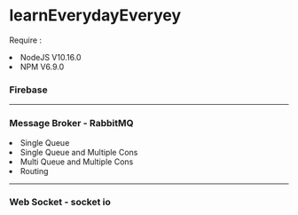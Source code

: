 # learnEverydayEveryey

Require : 
<li>NodeJS V10.16.0</li>
<li>NPM V6.9.0</li>


<h3>Firebase</h3>
<hr>
<h3>Message Broker - RabbitMQ</h3>
<li>Single Queue</li>
<li>Single Queue and Multiple Cons</li>
<li>Multi Queue and Multiple Cons</li>
<li>Routing</li>
<hr>
<h3>Web Socket - socket io</h3>


